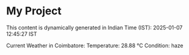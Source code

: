 # My Project

This content is dynamically generated in Indian Time (IST): 2025-01-07 12:45:27 IST


Current Weather in Coimbatore:
Temperature: 28.88 °C
Condition: haze
